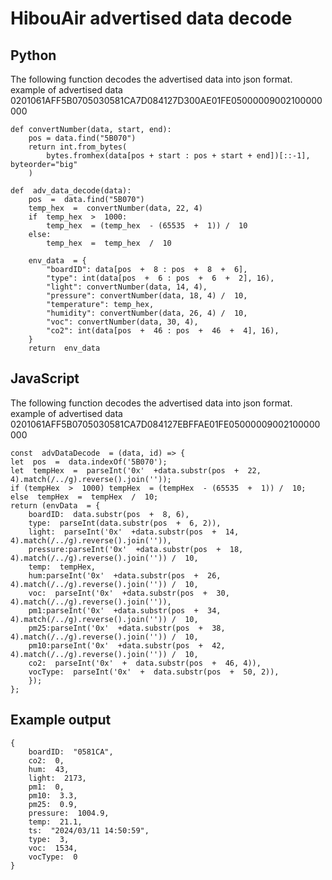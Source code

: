 ﻿# HibouAir advertised data decode

## Python

The following function decodes the advertised data into json format.
example of advertised data 0201061AFF5B0705030581CA7D084127D300AE01FE05000009002100000000

    def convertNumber(data, start, end):
    	pos = data.find("5B070")
    	return int.from_bytes(
    		bytes.fromhex(data[pos + start : pos + start + end])[::-1], byteorder="big"
    	)

    def  adv_data_decode(data):
        pos  =  data.find("5B070")
        temp_hex  =  convertNumber(data, 22, 4)
        if  temp_hex  >  1000:
    	    temp_hex  = (temp_hex  - (65535  +  1)) /  10
        else:
    	    temp_hex  =  temp_hex  /  10

        env_data  = {
    	    "boardID": data[pos  +  8 : pos  +  8  +  6],
    	    "type": int(data[pos  +  6 : pos  +  6  +  2], 16),
    	    "light": convertNumber(data, 14, 4),
    	    "pressure": convertNumber(data, 18, 4) /  10,
    	    "temperature": temp_hex,
    	    "humidity": convertNumber(data, 26, 4) /  10,
    	    "voc": convertNumber(data, 30, 4),
    	    "co2": int(data[pos  +  46 : pos  +  46  +  4], 16),
        }
        return  env_data

## JavaScript

The following function decodes the advertised data into json format.
example of advertised data 0201061AFF5B0705030581CA7D084127EBFFAE01FE05000009002100000000

    const  advDataDecode  = (data, id) => {
    let  pos  =  data.indexOf('5B070');
    let  tempHex  =  parseInt('0x'  +data.substr(pos  +  22, 4).match(/../g).reverse().join(''));
    if (tempHex  >  1000) tempHex  = (tempHex  - (65535  +  1)) /  10;
    else  tempHex  =  tempHex  /  10;
    return (envData  = {
        boardID:  data.substr(pos  +  8, 6),
        type:  parseInt(data.substr(pos  +  6, 2)),
        light:  parseInt('0x'  +data.substr(pos  +  14, 4).match(/../g).reverse().join('')),
        pressure:parseInt('0x'  +data.substr(pos  +  18, 4).match(/../g).reverse().join('')) /  10,
        temp:  tempHex,
        hum:parseInt('0x'  +data.substr(pos  +  26, 4).match(/../g).reverse().join('')) /  10,
        voc:  parseInt('0x'  +data.substr(pos  +  30, 4).match(/../g).reverse().join('')),
        pm1:parseInt('0x'  +data.substr(pos  +  34, 4).match(/../g).reverse().join('')) /  10,
        pm25:parseInt('0x'  +data.substr(pos  +  38, 4).match(/../g).reverse().join('')) /  10,
        pm10:parseInt('0x'  +data.substr(pos  +  42, 4).match(/../g).reverse().join('')) /  10,
        co2:  parseInt('0x'  +  data.substr(pos  +  46, 4)),
        vocType:  parseInt('0x'  +  data.substr(pos  +  50, 2)),
        });
    };

## Example output

    {
        boardID:  "0581CA",
        co2:  0,
        hum:  43,
        light:  2173,
        pm1:  0,
        pm10:  3.3,
        pm25:  0.9,
        pressure:  1004.9,
        temp:  21.1,
        ts:  "2024/03/11 14:50:59",
        type:  3,
        voc:  1534,
        vocType:  0
    }
